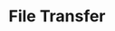 ---
layout: default
title: File Transfer
parent: Device Details
grand_parent: GUI
nav_order: 7
permalink: /gui/device-details/file-transfer
---